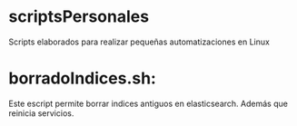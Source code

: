 # scriptsPersonales
Scripts elaborados para realizar pequeñas automatizaciones en Linux
# borradoIndices.sh: 
Este escript permite borrar indices antiguos en elasticsearch. Además que reinicia servicios. 
